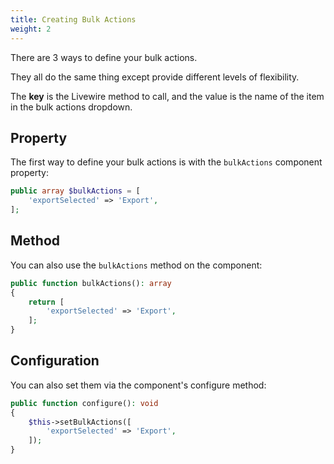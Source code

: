 ```yaml
---
title: Creating Bulk Actions
weight: 2
---
```


There are 3 ways to define your bulk actions.

They all do the same thing except provide different levels of flexibility.

The **key** is the Livewire method to call, and the value is the name of the item in the bulk actions dropdown.

## Property

The first way to define your bulk actions is with the `bulkActions` component property:

```php
public array $bulkActions = [
    'exportSelected' => 'Export',
];
```

## Method

You can also use the `bulkActions` method on the component:

```php
public function bulkActions(): array
{
    return [
        'exportSelected' => 'Export',
    ];
}
```

## Configuration

You can also set them via the component's configure method:

```php
public function configure(): void
{
    $this->setBulkActions([
        'exportSelected' => 'Export',
    ]);
}
```
